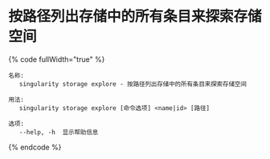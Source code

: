 # 按路径列出存储中的所有条目来探索存储空间

{% code fullWidth="true" %}
```
名称:
   singularity storage explore - 按路径列出存储中的所有条目来探索存储空间

用法:
   singularity storage explore [命令选项] <name|id> [路径]

选项:
   --help, -h  显示帮助信息
```
{% endcode %}